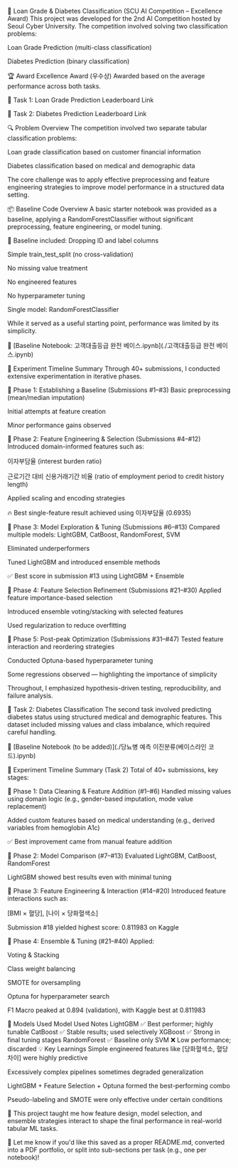 🏦 Loan Grade & Diabetes Classification (SCU AI Competition – Excellence Award)
This project was developed for the 2nd AI Competition hosted by Seoul Cyber University.
The competition involved solving two classification problems:

Loan Grade Prediction (multi-class classification)

Diabetes Prediction (binary classification)

🏆 Award
Excellence Award (우수상)
Awarded based on the average performance across both tasks.

🥇 Task 1: Loan Grade Prediction
Leaderboard Link

🥈 Task 2: Diabetes Prediction
Leaderboard Link

🔍 Problem Overview
The competition involved two separate tabular classification problems:

Loan grade classification based on customer financial information

Diabetes classification based on medical and demographic data

The core challenge was to apply effective preprocessing and feature engineering strategies
to improve model performance in a structured data setting.

📦 Baseline Code Overview
A basic starter notebook was provided as a baseline, applying a RandomForestClassifier
without significant preprocessing, feature engineering, or model tuning.

🔹 Baseline included:
Dropping ID and label columns

Simple train_test_split (no cross-validation)

No missing value treatment

No engineered features

No hyperparameter tuning

Single model: RandomForestClassifier

While it served as a useful starting point, performance was limited by its simplicity.

📄 [Baseline Notebook: 고객대출등급 완전 베이스.ipynb](./고객대출등급 완전 베이스.ipynb)

🧪 Experiment Timeline Summary
Through 40+ submissions, I conducted extensive experimentation in iterative phases.

🔹 Phase 1: Establishing a Baseline (Submissions #1–#3)
Basic preprocessing (mean/median imputation)

Initial attempts at feature creation

Minor performance gains observed

🔹 Phase 2: Feature Engineering & Selection (Submissions #4–#12)
Introduced domain-informed features such as:

이자부담율 (interest burden ratio)

근로기간 대비 신용거래기간 비율 (ratio of employment period to credit history length)

Applied scaling and encoding strategies

🔥 Best single-feature result achieved using 이자부담율 (0.6935)

🔹 Phase 3: Model Exploration & Tuning (Submissions #6–#13)
Compared multiple models: LightGBM, CatBoost, RandomForest, SVM

Eliminated underperformers

Tuned LightGBM and introduced ensemble methods

✅ Best score in submission #13 using LightGBM + Ensemble

🔹 Phase 4: Feature Selection Refinement (Submissions #21–#30)
Applied feature importance-based selection

Introduced ensemble voting/stacking with selected features

Used regularization to reduce overfitting

🔹 Phase 5: Post-peak Optimization (Submissions #31–#47)
Tested feature interaction and reordering strategies

Conducted Optuna-based hyperparameter tuning

Some regressions observed — highlighting the importance of simplicity

Throughout, I emphasized hypothesis-driven testing, reproducibility, and failure analysis.

🧠 Task 2: Diabetes Classification
The second task involved predicting diabetes status using structured medical and demographic features.
This dataset included missing values and class imbalance, which required careful handling.

📁 [Baseline Notebook (to be added)](./당뇨병 예측 이진분류(베이스라인 코드).ipynb)

🧪 Experiment Timeline Summary (Task 2)
Total of 40+ submissions, key stages:

🔹 Phase 1: Data Cleaning & Feature Addition (#1–#6)
Handled missing values using domain logic
(e.g., gender-based imputation, mode value replacement)

Added custom features based on medical understanding
(e.g., derived variables from hemoglobin A1c)

✅ Best improvement came from manual feature addition

🔹 Phase 2: Model Comparison (#7–#13)
Evaluated LightGBM, CatBoost, RandomForest

LightGBM showed best results even with minimal tuning

🔹 Phase 3: Feature Engineering & Interaction (#14–#20)
Introduced feature interactions such as:

[BMI × 혈당], [나이 × 당화혈색소]

Submission #18 yielded highest score: 0.811983 on Kaggle

🔹 Phase 4: Ensemble & Tuning (#21–#40)
Applied:

Voting & Stacking

Class weight balancing

SMOTE for oversampling

Optuna for hyperparameter search

F1 Macro peaked at 0.894 (validation), with Kaggle best at 0.811983

🤖 Models Used
Model	Used	Notes
LightGBM	✅	Best performer; highly tunable
CatBoost	✅	Stable results; used selectively
XGBoost	✅	Strong in final tuning stages
RandomForest	✅	Baseline only
SVM	❌	Low performance; discarded
💡 Key Learnings
Simple engineered features like [당화혈색소, 혈당차이] were highly predictive

Excessively complex pipelines sometimes degraded generalization

LightGBM + Feature Selection + Optuna formed the best-performing combo

Pseudo-labeling and SMOTE were only effective under certain conditions

📌 This project taught me how feature design, model selection, and ensemble strategies
interact to shape the final performance in real-world tabular ML tasks.

📂 Let me know if you'd like this saved as a proper README.md, converted into a PDF portfolio, or split into sub-sections per task (e.g., one per notebook)!
